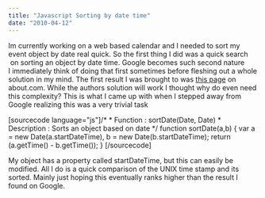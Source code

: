 ```yaml
---
title: "Javascript Sorting by date time"
date: "2010-04-12"
---
```


Im currently working on a web based calendar and I needed to sort my event object by date real quick. So the first thing I did was a quick search  on sorting an object by date time. Google becomes such second nature I immediately think of doing that first sometimes before fleshing out a whole solution in my mind. The first result I was brought to was [this page](http://javascript.about.com/library/blsort3.htm) on about.com. While the authors solution will work I thought why do even need this complexity? This is what I came up with when I stepped away from Google realizing this was a very trivial task

\[sourcecode language="js"\]/\* \* Function : sortDate(Date, Date) \* Description : Sorts an object based on date \*/ function sortDate(a,b) { var a = new Date(a.startDateTime), b = new Date(b.startDateTime); return (a.getTime() - b.getTime()); } \[/sourcecode\]

My object has a property called startDateTime, but this can easily be modified. All I do is a quick comparison of the UNIX time stamp and its sorted. Mainly just hoping this eventually ranks higher than the result I found on Google.
